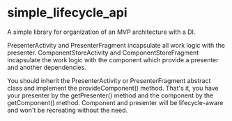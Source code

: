 # simple_lifecycle_api
A simple library for organization of an MVP architecture with a DI.

PresenterActivity and PresenterFragment incapsulate all work logic with the presenter.
ComponentStoreActivity and ComponentStoreFragment incapsulate the work logic with the component which provide a presenter and another dependencies.

You should inherit the PresenterActivity or PresenterFragment abstract class and implement the provideComponent() method. That's it, you have your presenter by the getPresenter() method and the component by the getComponent() method. Component and presenter will be lifecycle-aware and won't be recreating without the need.
